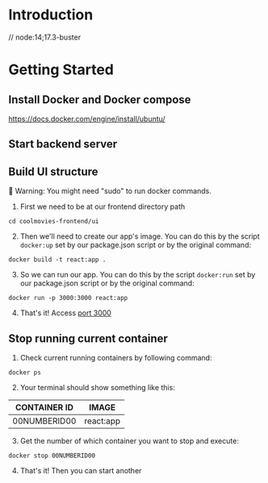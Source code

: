 # Introduction

// node:14;17.3-buster  

# Getting Started

## Install Docker and Docker compose

https://docs.docker.com/engine/install/ubuntu/ 

## Start backend server

## Build UI structure

:mega: Warning: You might need "sudo" to run docker commands.

1. First we need to be at our frontend directory path

`cd coolmovies-frontend/ui`

2. Then we'll need to create our app's image. You can do this by the script `docker:up` set by our package.json script or by the original command:

`docker build -t react:app .`

3. So we can run our app. You can do this by the script `docker:run` set by our package.json script or by the original command:

`docker run -p 3000:3000 react:app`

4. That's it! Access [port 3000](http://localhost:3000)

## Stop running current container

1. Check current running containers by following command:

`docker ps`

2. Your terminal should show something like this:

| CONTAINER ID |  IMAGE          |
|--------------|-----------------|
| 00NUMBERID00 | react:app       |

3. Get the number of which container you want to stop and execute:

`docker stop 00NUMBERID00`

4. That's it! Then you can start another 